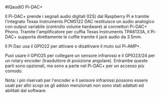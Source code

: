 <!--
---
name: "Pi-DAC+"
manufacturer: IQaudIO
buy: http://www.iqaudio.co.uk
description: Un convertitore audio I2S da digitale ad analogico per il Raspberry
install:
  'devices':
    - 'i2c'
pincount: 40
pin:
  '3':
    mode: i2c
  '5':
    mode: i2c
  '12':
    name: I2S
  '15':
    name: Muto/Non-muto
    description: Solo Pi-AMP+ (opzionale) 
  '16':
    name: Rotary Encoder
    description: (opzionale) 
  '18':
    name: Rotary Encoder
    description: (opzionale)
  '22':
    name: Sensore IR
    description: (opzionale) 
  '35':
    name: I2S
  '38':
    name: I2S
  '40':
    name: I2S
-->
#IQaudIO Pi-DAC+

Il Pi-DAC+ prende i segnali audio digitali (I2S) dal Raspberry Pi e tramite l'integrato 
Texas Instruments PCM5122 DAC restituisce un audio analogico con output variabile 
(controllo volume hardware) ai connettori Pi-DAC+ Phono. Tramite l'amplificatore per cuffia 
Texas Instruments TPA6133A, il Pi-DAC+ supporta direttamente le cuffie tramite il jack audio 
da 3.5mm.

Il Pi Dac usa il GPIO22 per attivare o disattivare il muto sul Pi-AMP+.

Puoi usare il GPIO25 per collegare un sensore infrarossi e il GPIO23/24 per un rotary encoder
(trasduttore di posizione angolare). Entrambe queste parti sono opzionali, ma sono a parte nel 
Pi-DAC+ per un accesso più comodo.

Nota: i pin riservati per l'encoder e il sensore infrarossi possono essere usati per altri scopi 
se gli addon menzionati non sono stati adattati ed abilitati dal software.
